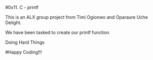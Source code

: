 #0x11. C - printf

This is an ALX group project from Timi Ogionwo and Oparaure Uche Delight.

We have been tasked to create our printf function.

Doing Hard Things

#Happy Coding!!!
